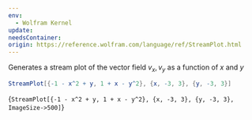 ```yaml
---
env:
  - Wolfram Kernel
update: 
needsContainer: 
origin: https://reference.wolfram.com/language/ref/StreamPlot.html
---
```

Generates a stream plot of the vector field ${v_x,v_y}$ as a function of $x$ and $y$
```mathematica
StreamPlot[{-1 - x^2 + y, 1 + x - y^2}, {x, -3, 3}, {y, -3, 3}]
```

<Wl >{`StreamPlot[{-1 - x^2 + y, 1 + x - y^2}, {x, -3, 3}, {y, -3, 3}, ImageSize->500]`}</Wl>

